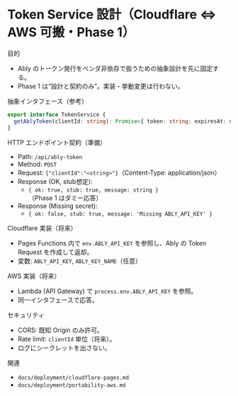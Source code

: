 # Token Service 設計（Cloudflare ⇔ AWS 可搬・Phase 1）

目的

- Ably のトークン発行をベンダ非依存で扱うための抽象設計を先に固定する。
- Phase 1 は“設計と契約のみ”。実装・挙動変更は行わない。

抽象インタフェース（参考）

```ts
export interface TokenService {
  getAblyToken(clientId: string): Promise<{ token: string; expiresAt: number }>; // ms epoch
}
```

HTTP エンドポイント契約（準備）

- Path: `/api/ably-token`
- Method: `POST`
- Request: `{"clientId":"<string>"}`（Content-Type: application/json）
- Response (OK, stub想定):
  - `{ ok: true, stub: true, message: string }`（Phase 1 はダミー応答）
- Response (Missing secret):
  - `{ ok: false, stub: true, message: 'Missing ABLY_API_KEY' }`

Cloudflare 実装（将来）

- Pages Functions 内で `env.ABLY_API_KEY` を参照し、Ably の Token Request を作成して返却。
- 変数: `ABLY_API_KEY`, `ABLY_KEY_NAME`（任意）

AWS 実装（将来）

- Lambda (API Gateway) で `process.env.ABLY_API_KEY` を参照。
- 同一インタフェースで応答。

セキュリティ

- CORS: 既知 Origin のみ許可。
- Rate limit: `clientId` 単位（将来）。
- ログにシークレットを出さない。

関連

- `docs/deployment/cloudflare-pages.md`
- `docs/deployment/portability-aws.md`
